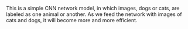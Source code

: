 This is a simple CNN network model, in which images, dogs or cats, are labeled as one animal or another. As we feed the network with images of cats and dogs, it will become more and more efficient.
